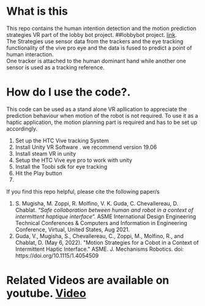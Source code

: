 # What is this
This repo contains the human intention detection and the motion prediction strategies VR part of the lobby bot project.  ##lobbybot project. [link](https://www.lobbybot.fr/). </br>
The Strategies use sensor data from the trackers and the eye tracking functionality of the vive pro eye and the data is fused to predict a point of human interaction. </br>
One tracker is attached to the human dominant hand while another one sensor is used as a tracking reference.

# How do I use the code?.
This code can be used as a stand alone VR apllication to appreciate the prediction behaviour when motion of the robot is not required. To use it as a haptic application, the motion planning part is required and has to be set up accordingly.
<ol>
<li>Set up the HTC Vive tracking System </li>
<li>Install Unity VR Software . we recommend version 19.06 </li>
<li>Install steam VR in unity</li>
<li>Setup the HTC Vive eye pro to work with unity </li>
<li>Install the Toobi sdk for eye tracking </li>
<li>Hit the Play button <li>
</ol>
If you find this repo helpful, please cite the following paper/s
<ol>

<li>S. Mugisha, M. Zoppi, R. Molfino, V. K. Guda, C. Chevallereau, D. Chablat. <i>“Safe collaboration between human and robot in a context of intermittent haptique interface“. </i>
ASME International Design Engineering Technical Conferences & Computers and Information in Engineering Conference, Virtual, United States, Aug 2021. </li>

<li>Guda, V., Mugisha, S., Chevallereau, C., Zoppi, M., Molfino, R., and Chablat, D. (May 6, 2022). "Motion Strategies for a Cobot in a Context of Intermittent Haptic Interface." ASME. J. Mechanisms Robotics. doi: https://doi.org/10.1115/1.4054509 </li>
</ol>

# Related Videos are available on youtube. [Video](https://www.youtube.com/watch?v=wz0dJjk4-qk)

